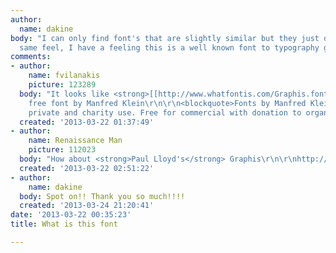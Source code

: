 ```yaml
---
author:
  name: dakine
body: "I can only find font's that are slightly similar but they just don't have the
  same feel, I have a feeling this is a well known font to typography geeks..\r\n"
comments:
- author:
    name: fvilanakis
    picture: 123289
  body: "It looks like <strong>[[http://www.whatfontis.com/Graphis.font?text=INVITED|Graphis]]</strong>
    free font by Manfred Klein\r\n\r\n<blockquote>Fonts by Manfred Klein. Free for
    private and charity use. Free for commercial with donation to organizations</blockquote>"
  created: '2013-03-22 01:37:49'
- author:
    name: Renaissance Man
    picture: 112023
  body: "How about <strong>Paul Lloyd's</strong> Graphis\r\n\r\nhttp://www.moorstation.org/typoasis/designers/lloyd/index.htm"
  created: '2013-03-22 02:51:22'
- author:
    name: dakine
  body: Spot on!! Thank you so much!!!!
  created: '2013-03-24 21:20:41'
date: '2013-03-22 00:35:23'
title: What is this font

---
```

